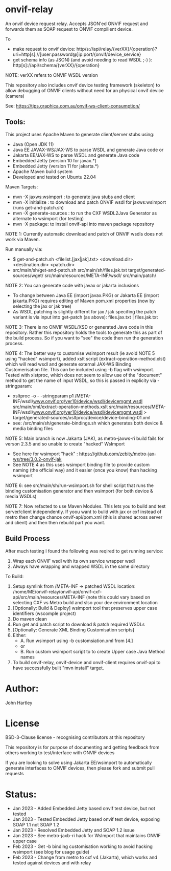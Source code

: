 # onvif-relay
An onvif device request relay.
Accepts JSON'ed ONVIF request and forwards them as SOAP request to ONVIF compilient device.

To
- make request to onvif device: http/s://api/relay/{verXX}/{operation}?uri=http[s]://[user:password@]ip:port/{onvif/device_service}
- get schema info (as JSON) (and avoid needing to read WSDL ;-) ): http[s]://api/schema/{verXX}/{operation}

NOTE: verXX refers to ONVIF WSDL version

This repository also includes onvif device testing framework (skeleton) to allow debugging of ONVIF clients without need for an physical onvif device (camera)


See: https://tips.graphica.com.au/onvif-ws-client-consumption/

## Tools:

This project uses Apache Maven to generate client/server stubs using:
- Java (Open JDK 11)
- Java EE JAVAX-WS/JAX-WS to parse WSDL and generate Java code or
- Jakarta EE/JAX-WS to parse WSDL and generate Java code
- Embedded Jetty (version 10 for javax.*)
- Embedded Jetty (version 11 for jakarta.*)
- Apache Maven build system
- Developed and tested on Ubuntu 22.04

Maven Targets:
- mvn -X jaxws:wsimport : to generate java stubs and client
- mvn -X initialize : to download and patch ONVIF wsdl for jaxws:wsimport (runs get-and-patch.sh)
- mvn -X generate-sources : to run the CXF WSDL2Java Generator as alternate to wsimport (for testing)
- mvn -X package: to install onvif-api into maven package repository

NOTE 1: Currently automatic download and patch of ONVIF wsdls does not work via Maven.

Run manually via:
- $ get-and-patch.sh <filelist.[jax|jak].txt> <download.dir> <destination.dir> <patch.dir>
- src/main/sh/get-and-patch.sh src/main/sh/files.jak.txt target/generated-sources/wget/ src/main/resources/META-INF/wsdl/ src/main/patch/


NOTE 2: You can generate code with javax or jakarta inclusions
- To change between Java EE (import javax.PKG) or Jakarta EE (import jakarta.PKG) requires editing of Maven pom.xml properties (now by selecting the jax or jak tree)
- As WSDL patching is slightly differnt for jax / jak specifing the patch variant is via input into get-patch (as above): files.jax.txt | files.jak.txt
 

NOTE 3: There is no ONVIF WSDL/XSD or generated Java code in this repository. Rather this repository holds the tools to generate this as part of the build process. So if you want to "see" the code then run the generation process.


NOTE 4: The better way to customise wsimport result (ie avoid NOTE 5 using "hacked" wsimport), added xslt script (extract-operation-method.xlst) which will read wsdl and generate  external JAX-WS Binding Customerisation file. This can be included using -b flag with wsimport. Tested with xlstproc, which does not seem to allow use of the "document" method to get the name of input WSDL, so this is passed in explicity via -stringparam:
- xsltproc -o - -stringparam p1 /META-INF/wsdl/www.onvif.org/ver10/device/wsdl/devicemgmt.wsdl src/main/xml/extract-operation-methods.xslt src/main/resources/META-INF/wsdl/www.onvif.org/ver10/device/wsdl/devicemgmt.wsdl > target/generated-sources/xsltproc/device/device-binding-01.xml
- see: /src/main/sh/generate-bindings.sh which generates both device & media binding files

NOTE 5: Main branch is now Jakarta (JAK), as metro-jaxws-ri build fails for verson 2.3.5 and so unable to create "hacked" WsImport
- See here for wsimport "hack" : https://github.com/zebity/metro-jax-ws/tree/3.0.2-onvif-jak
- See NOTE 4 as this uses wsimport binding file to provide custom naming (the official way) and it easier (once you know) than hacking wsimport


NOTE 6: see src/main/sh/run-wsimport.sh for shell script that runs the binding customisation generator and then wsimport (for both device & media WSDLs)

NOTE 7: Now refacted to use Maven Modules. This lets you to build and test server/client independently. If yoou want to bulid with jax or cxf instead of metro then change chance onvif-api/pom.xml (this is shared across server and client) and then then rebuild part you want.


## Build Process

After much testing I found the following was reqired to get running service:
1. Wrap each ONVIF wsdl with its own service wrapper wsdl
2. Always have wrapping and wrapped WSDL in the same directory

To Build:


1. Setup symlink from /META-INF -> patched WSDL location: /home/ME/onvif-relay/onvif-api/onvif-cxf-api/src/main/resources/META-INF (note this could vary based on selecting CXF vs Metro build and slso your dev environment location
2. [Optionally: Build & Deploy] wsimport tool that preserves upper case identifiers (wscomple project)
3. Do maven clean
4. Run get and patch script to download & patch required WSDLs
5. [Optionally: Generate XML Binding Customisation scripts]
6. Either:
   - A. Run wsimport using -b customsiation.xml from [4.]
   - or
   - B. Run custom wsimport script to to create Upper case Java Method names
7. To build onvif-relay, onvif-device and onvif-client requires onvif-api to have successfully built "mvn install" target.

# Author:

John Hartley

# License

BSD-3-Clause license - recognising contributors at this repository

This repository is for purpose of documenting and getting feedback from others working to test/interface with ONVIF devices

If you are looking to solve using Jakarta EE/wsimport to automatically generate interfaces to ONVIF devices, then please fork and submit pull requests

# Status:

- Jan 2023 - Added Embedded Jetty based onvif test device, but not tested
- Jan 2023 - Tested Embedded Jetty based onvif test device, exposing SOAP 1.1 not SOAP 1.2
- Jan 2023 - Resolved Embedded Jetty and SOAP 1.2 issue
- Jan 2023 - See metro-jaxb-ri hack for WsImport that maintains ONVIF upper case
- Feb 2023 - Get -b binding customisation working to avoid hacking wsimport (see blog for usage guide)
- Feb 2023 - Change from metro to cxf v4 (Jakarta), which works and tested against devices and with relay
 

